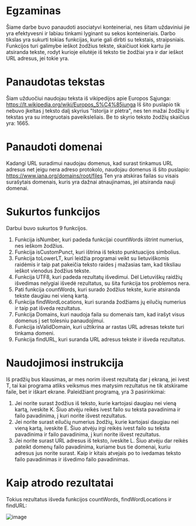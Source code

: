 # Egzaminas
Šiame darbe buvo panaudoti asociatyvi konteineriai, nes šitam uždaviniui
jie yra efektyvesni ir labiau tinkami lyginant su sekos konteineriais.
Darbo tikslas yra sukurti tokias funkcijas, kurie gali dirbti su tekstais,
straipsniais. Funkcijos turi galimybe ieškot žodžius tekste, skaičiuot
kiek kartu jie atsiranda tekste, rodyt kurioje eilutėje iš teksto tie
žodžiai yra ir dar ieškot URL adresus, jei tokie yra.

# Panaudotas tekstas
Šiam užduočiui naudojau teksta iš vikipedijos apie Europos Sąjunga:
https://lt.wikipedia.org/wiki/Europos_S%C4%85junga
Iš šito puslapio tik nebuvo įkeltas į teksto dalį skyrius "Istorija ir plėtra",
nes ten mažai žodžių ir tekstas yra su integruotais paveiksleliais.
Be to skyrio teksto žodžių skaičius yra: 1665.

# Panaudoti domenai
Kadangi URL suradimui naudojau domenus, kad surast tinkamus URL adresus
net jeigu nera adreso protokolo, naudojau domenus iš šito puslapio:
https://www.iana.org/domains/root/files Ten yra atskiras failas su visais
surašytais domenais, kuris yra dažnai atnaujinamas, jei atsiranda nauji
domenai.

# Sukurtos funkcijos
Darbui buvo sukurtos 9 funkcijos.
1. Funkcija isNumber, kuri padeda funkcijai countWords ištrint numerius,
nes ieškom žodžius.
2. Funkcija isCustomPunct, kuri ištrina iš teksto punktuacijos simbolius.
3. Funkcija toLowerLT, kuri leidžia programai veikt su lietuviškomis raidėmis
ir taip pat pakeičia teksto raides į mažasias tam, kad tiksliau ieškot vienodus
žodžius tekste.
4. Funkcija UTF8, kuri padeda rezultatų išvedimui. Dėl Lietuviškų raidžių
išvedimas nelygiai išvedė rezultatus, su šita funkcija tos problemos nera.
5. Pati funkcija countWords, kuri surado žodžius tekste, kurie atsiranda
tekste daugiau nei vieną kartą.
6. Funkcija findWordLocations, kuri suranda žodžiams jų eilučių numerius ir
taip pat išveda rezultatus.
7. Funkcija Domains, kuri naudoja faila su domenais tam, kad irašyt visus
domenus į set tolesniu panaudojimui.
8. Funkcija isValidDomain, kuri užtikrina ar rastas URL adresas tekste turi
tinkama domeni.
9. Funkcija findURL, kuri suranda URL adresus tekste ir išveda rezultatus.

# Naudojimosi instrukcija
Iš pradžių bus klausimas, ar mes norim išvest rezultatą dar į ekraną, jei
ivest T, tai kai programa atliks veiksmus mes matysim rezultatus ne tik
atskirame faile, bet ir iškart ekrane.
Paleidžiant programą, yra 3 pasirinkimai:
1. Jei norite surast žodžius iš teksto, kurie kartojasi daugiau nei vieną kartą,
iveskite K. Šiuo atvėju reikės ivest failo su teksta pavadinima ir failo pavadinima,
į kuri norite išvest rezultatus.
2. Jei norite surast eilučių numerius žodžių, kurie kartojasi daugiau nei vieną kartą,
iveskite E. Šiuo atvėju irgi reikės ivest failo su teksta pavadinima ir failo pavadinima,
į kuri norite išvest rezultatus.
3. Jei norite surast URL adresus iš teksto, iveskite L. Šiuo atvėju dar reikės pateikt
domenų failo pavadinima, kuriame bus tie domenai, kuriu adresus jus norite surast. Kaip
ir kitais atvejais po to ivedamas teksto failo pavadinimas ir išvedimo failo pavadinimas.


# Kaip atrodo rezultatai
Tokius rezultatus išveda funkcijos countWords, findWordLocations ir findURL:

![image](https://github.com/RatmirSemionov/Egzaminas/assets/144428344/2f15f767-e457-4201-b8df-99d74ba2648a)
